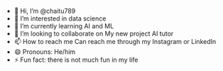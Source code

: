 - 👋 Hi, I’m @chaitu789
- 👀 I’m interested in data science
- 🌱 I’m currently learning AI and ML
- 💞️ I’m looking to collaborate on My new project AI tutor
- 📫 How to reach me Can reach me through my Instagram or LinkedIn
- 😄 Pronouns: He/him
- ⚡ Fun fact: there is not much fun in my life

<!---
chaitu789/chaitu789 is a ✨ special ✨ repository because its `README.md` (this file) appears on your GitHub profile.
You can click the Preview link to take a look at your changes.
--->
